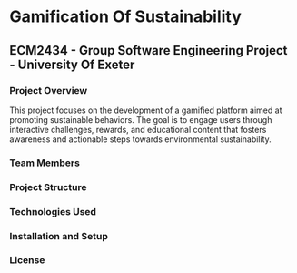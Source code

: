 # Gamification Of Sustainability

## ECM2434 - Group Software Engineering Project - University Of Exeter

### Project Overview
This project focuses on the development of a gamified platform aimed at 
promoting sustainable behaviors. The goal is to engage users through 
interactive challenges, rewards, and  educational content that fosters
awareness and actionable steps towards environmental sustainability.

### Team Members

### Project Structure

### Technologies Used

### Installation and Setup

### 

### License